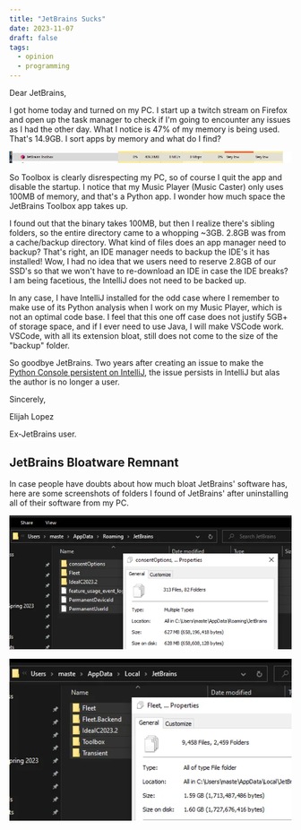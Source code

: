```yaml
---
title: "JetBrains Sucks"
date: 2023-11-07
draft: false
tags:
  - opinion
  - programming
---
```


Dear JetBrains,

I got home today and turned on my PC. I start up a twitch stream on Firefox and open up the task manager to check if I'm going to encounter any issues as I had the other day. What I notice is 47% of my memory is being used. That's 14.9GB. I sort apps by memory and what do I find?

![Task Manager showing JetBrains Toolbox using 400MB of memory](/images/jetbrains/toolbox_mem_usage.webp)

So Toolbox is clearly disrespecting my PC, so of course I quit the app and disable the startup. I notice that my Music Player (Music Caster) only uses 100MB of memory, and that's a Python app. I wonder how much space the JetBrains Toolbox app takes up.

I found out that the binary takes 100MB, but then I realize there's sibling folders, so the entire directory came to a whopping ~3GB. 2.8GB was from a cache/backup directory. What kind of files does an app manager need to backup? That's right, an IDE manager needs to backup the IDE's it has installed! Wow, I had no idea that we users need to reserve 2.8GB of our SSD's so that we won't have to re-download an IDE in case the IDE breaks? I am being facetious, the IntelliJ does not need to be backed up.

In any case, I have IntelliJ installed for the odd case where I remember to make use of its Python analysis when I work on my Music Player, which is not an optimal code base. I feel that this one off case does not justify 5GB+ of storage space, and if I ever need to use Java, I will make VSCode work. VSCode, with all its extension bloat, still does not come to the size of the "backup" folder.

So goodbye JetBrains. Two years after creating an issue to make the [Python Console persistent on IntelliJ](https://youtrack.jetbrains.com/issue/IDEA-285950/Add-option-to-pin-Python-Console-in-IntelliJ), the issue persists in IntelliJ but alas the author is no longer a user.

Sincerely,

Elijah Lopez

Ex-JetBrains user.

## JetBrains Bloatware Remnant

In case people have doubts about how much bloat JetBrains' software has, here are some screenshots of folders I found of JetBrains' after uninstalling all of their software from my PC.

![AppData/Roaming 628MB remnant](/images/jetbrains/appdata-roaming-remnant.webp)

![AppData/Local 1.60GB remnant](/images/jetbrains/appdata-local-remnant.webp)